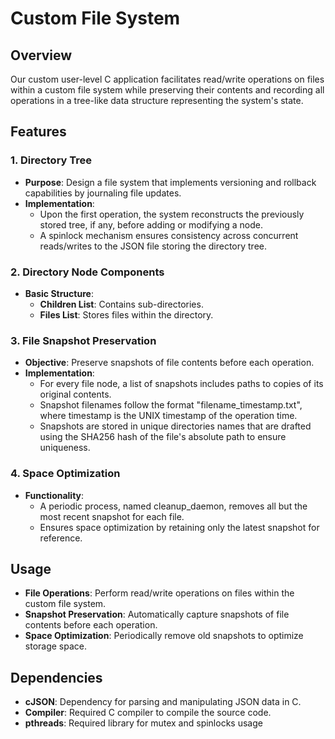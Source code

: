 # Custom File System

## Overview
Our custom user-level C application facilitates read/write operations on files within a custom file system while preserving their contents and recording all operations in a tree-like data structure representing the system's state.

## Features

### 1. Directory Tree
- **Purpose**: Design a file system that implements versioning and rollback capabilities by journaling file updates.
- **Implementation**: 
    - Upon the first operation, the system reconstructs the previously stored tree, if any, before adding or modifying a node.
    - A spinlock mechanism ensures consistency across concurrent reads/writes to the JSON file storing the directory tree.

### 2. Directory Node Components
- **Basic Structure**:
    - **Children List**: Contains sub-directories.
    - **Files List**: Stores files within the directory.

### 3. File Snapshot Preservation
- **Objective**: Preserve snapshots of file contents before each operation.
- **Implementation**:
    - For every file node, a list of snapshots includes paths to copies of its original contents.
    - Snapshot filenames follow the format "filename_timestamp.txt", where timestamp is the UNIX timestamp of the operation time.
    - Snapshots are stored in unique directories names that are drafted using the SHA256 hash of the file's absolute path to ensure uniqueness.

### 4. Space Optimization
- **Functionality**:
    - A periodic process, named cleanup_daemon, removes all but the most recent snapshot for each file.
    - Ensures space optimization by retaining only the latest snapshot for reference.

## Usage
- **File Operations**: Perform read/write operations on files within the custom file system.
- **Snapshot Preservation**: Automatically capture snapshots of file contents before each operation.
- **Space Optimization**: Periodically remove old snapshots to optimize storage space.


## Dependencies
- **cJSON**: Dependency for parsing and manipulating JSON data in C.
- **Compiler**: Required C compiler to compile the source code.
- **pthreads**: Required library for mutex and spinlocks usage
